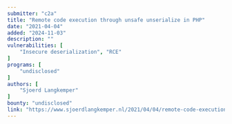```yaml
---
submitter: "c2a"
title: "Remote code execution through unsafe unserialize in PHP"
date: "2021-04-04"
added: "2024-11-03"
description: ""
vulnerabilities: [
    "Insecure deserialization", "RCE"
]
programs: [
    "undisclosed"
]
authors: [
    "Sjoerd Langkemper"
]
bounty: "undisclosed"
link: "https://www.sjoerdlangkemper.nl/2021/04/04/remote-code-execution-through-unsafe-unserialize/"
---
```




